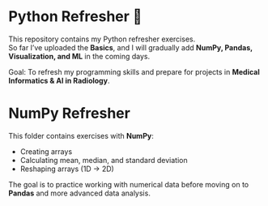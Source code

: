 # Python Refresher 🚀
This repository contains my Python refresher exercises.  
So far I’ve uploaded the **Basics**, and I will gradually add **NumPy, Pandas, Visualization, and ML** in the coming days.  

Goal: To refresh my programming skills and prepare for projects in **Medical Informatics & AI in Radiology**.

# NumPy Refresher

This folder contains exercises with **NumPy**:
- Creating arrays
- Calculating mean, median, and standard deviation
- Reshaping arrays (1D → 2D)

The goal is to practice working with numerical data before moving on to **Pandas** and more advanced data analysis.
